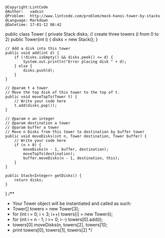```
@Copyright:LintCode
@Author:   vadxin
@Problem:  http://www.lintcode.com/problem/mock-hanoi-tower-by-stacks
@Language: Markdown
@Datetime: 17-01-12 08:42
```

public class Tower {
    private Stack<Integer> disks;
    // create three towers (i from 0 to 2)
    public Tower(int i) {
        disks = new Stack<Integer>();
    }
	
    // Add a disk into this tower
    public void add(int d) {
        if (!disks.isEmpty() && disks.peek() <= d) {
            System.out.println("Error placing disk " + d);
        } else {
            disks.push(d);
        }
    }
	
    // @param t a tower
    // Move the top disk of this tower to the top of t.
    public void moveTopTo(Tower t) {
        // Write your code here
        t.add(disks.pop());
    }
	
    // @param n an integer
    // @param destination a tower
    // @param buffer a tower
    // Move n Disks from this tower to destination by buffer tower
    public void moveDisks(int n, Tower destination, Tower buffer) {
        // Write your code here
        if (n > 0) {	
            moveDisks(n - 1, buffer, destination);
            moveTopTo(destination);
            buffer.moveDisks(n - 1, destination, this);
        }
    }

    public Stack<Integer> getDisks() {
        return disks;
    }
}
/**
 * Your Tower object will be instantiated and called as such:
 * Tower[] towers = new Tower[3];	
 * for (int i = 0; i < 3; i++) towers[i] = new Tower(i);
 * for (int i = n - 1; i >= 0; i--) towers[0].add(i);	
 * towers[0].moveDisks(n, towers[2], towers[1]);
 * print towers[0], towers[1], towers[2]
*/

